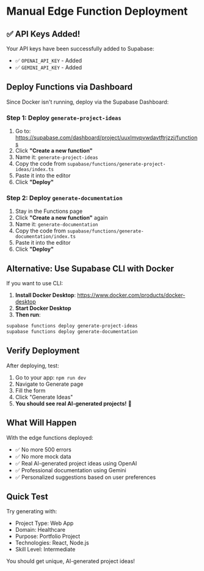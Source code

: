 # Manual Edge Function Deployment

## ✅ API Keys Added!

Your API keys have been successfully added to Supabase:
- ✅ `OPENAI_API_KEY` - Added
- ✅ `GEMINI_API_KEY` - Added

## Deploy Functions via Dashboard

Since Docker isn't running, deploy via the Supabase Dashboard:

### Step 1: Deploy `generate-project-ideas`

1. Go to: https://supabase.com/dashboard/project/uuxlmvpvwdavtftrjzzj/functions
2. Click **"Create a new function"**
3. Name it: `generate-project-ideas`
4. Copy the code from `supabase/functions/generate-project-ideas/index.ts`
5. Paste it into the editor
6. Click **"Deploy"**

### Step 2: Deploy `generate-documentation`

1. Stay in the Functions page
2. Click **"Create a new function"** again
3. Name it: `generate-documentation`
4. Copy the code from `supabase/functions/generate-documentation/index.ts`
5. Paste it into the editor
6. Click **"Deploy"**

## Alternative: Use Supabase CLI with Docker

If you want to use CLI:

1. **Install Docker Desktop**: https://www.docker.com/products/docker-desktop
2. **Start Docker Desktop**
3. **Then run**:
```bash
supabase functions deploy generate-project-ideas
supabase functions deploy generate-documentation
```

## Verify Deployment

After deploying, test:

1. Go to your app: `npm run dev`
2. Navigate to Generate page
3. Fill the form
4. Click "Generate Ideas"
5. **You should see real AI-generated projects!** 🎉

## What Will Happen

With the edge functions deployed:
- ✅ No more 500 errors
- ✅ No more mock data
- ✅ Real AI-generated project ideas using OpenAI
- ✅ Professional documentation using Gemini
- ✅ Personalized suggestions based on user preferences

## Quick Test

Try generating with:
- Project Type: Web App
- Domain: Healthcare  
- Purpose: Portfolio Project
- Technologies: React, Node.js
- Skill Level: Intermediate

You should get unique, AI-generated project ideas!

